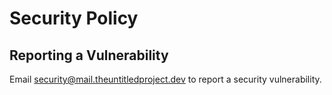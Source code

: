 # Security Policy

## Reporting a Vulnerability

Email <security@mail.theuntitledproject.dev> to report a security vulnerability.
